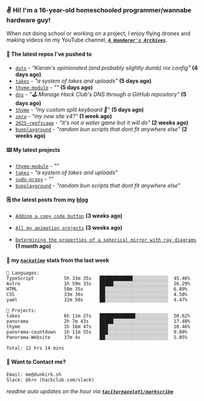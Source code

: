 ### ✌️ Hi! I'm a 16-year-old homeschooled programmer/wannabe hardware guy!

When not doing school or working on a project, I enjoy flying drones and making videos on my YouTube channel, [**_`A Wanderer's Archives`_**](https://youtube.com/@wanderer.archives).

#### 👷 The latest repos I've pushed to

- [`dots`](https://github.com/taciturnaxolotl/dots) - _"Kieran's opinionated (and probably slightly dumb) nix config"_ **(4 days ago)**
- [`takes`](https://github.com/taciturnaxolotl/takes) - _"a system of takes and uploads"_ **(5 days ago)**
- [`thyme-module`](https://github.com/taciturnaxolotl/thyme-module) - _""_ **(5 days ago)**
- [`dns`](https://github.com/hackclub/dns) - _"🕹 Manage Hack Club's DNS through a GitHub repository"_ **(5 days ago)**
- [`thyme`](https://github.com/taciturnaxolotl/thyme) - _"my custom split keyboard 🫶"_ **(5 days ago)**
- [`zera`](https://github.com/taciturnaxolotl/zera) - _"my new site v4?"_ **(1 week ago)**
- [`2025-reefscape`](https://github.com/df1317/2025-reefscape) - _"it's not a water game but it will do"_ **(2 weeks ago)**
- [`bunplayground`](https://github.com/taciturnaxolotl/bunplayground) - _"random bun scripts that dont fit anywhere else"_ **(2 weeks ago)**

#### ⌨️ My latest projects

- [`thyme-module`](https://github.com/taciturnaxolotl/thyme-module) - _""_
- [`takes`](https://github.com/taciturnaxolotl/takes) - _"a system of takes and uploads"_
- [`sudo-proxy`](https://github.com/taciturnaxolotl/sudo-proxy) - _""_
- [`bunplayground`](https://github.com/taciturnaxolotl/bunplayground) - _"random bun scripts that dont fit anywhere else"_

#### 🗒️ the latest posts from my [blog](https://dunkirk.sh)

- [`Adding a copy code button`](https://dunkirk.sh/blog/adding-a-copy-button/) **(3 weeks ago)**

- [`All my animation projects`](https://dunkirk.sh/blog/my-animations/) **(3 weeks ago)**

- [`Determining the properties of a spherical mirror with ray diagrams`](https://dunkirk.sh/blog/spherical-ray-diagrams/) **(1 month ago)**



#### 📡 my [_`hackatime`_](https://waka.hackclub.com) stats from the last week

```text
💾 Languages:
TypeScript           5h 33m 35s   ████████████░░░░░░░░░░░░░  45.46%
Astro                1h 59m 33s   █████░░░░░░░░░░░░░░░░░░░░  16.29%
HTML                 50m 35s      ██░░░░░░░░░░░░░░░░░░░░░░░  6.89%
CSS                  33m 36s      ██░░░░░░░░░░░░░░░░░░░░░░░  4.58%
yaml                 32m 50s      ██░░░░░░░░░░░░░░░░░░░░░░░  4.47%

💼 Projects:
takes                6h 11m 27s   █████████████░░░░░░░░░░░░  50.62%
panorama             2h 7m 43s    █████░░░░░░░░░░░░░░░░░░░░  17.40%
thyme                1h 16m 47s   ███░░░░░░░░░░░░░░░░░░░░░░  10.46%
panorama-countdown   1h 11m 55s   ███░░░░░░░░░░░░░░░░░░░░░░  9.80%
Panorama-Website     37m 4s       ██░░░░░░░░░░░░░░░░░░░░░░░  5.05%

Total: 12 hrs 14 mins
```

#### 📮 Want to Contact me?

```text
Email: me@dunkirk.sh
Slack: @krn (hackclub.com/slack)
```

_readme auto updates on the hour via [**`taciturnaxolotl/markscribe`**](https://github.com/taciturnaxolotl/markscribe)_
